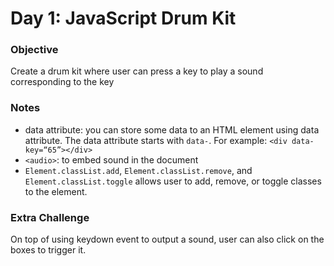 # Day 1: JavaScript Drum Kit
### Objective
Create a drum kit where user can press a key to play a sound corresponding to the key

### Notes
- data attribute: you can store some data to an HTML element using data attribute. The data attribute starts with `data-`. For example: `<div data-key=“65”></div>`
- `<audio>`: to embed sound in the document
- `Element.classList.add`, `Element.classList.remove`, and `Element.classList.toggle` allows user to add, remove, or toggle classes to the element.  

### Extra Challenge
On top of using keydown event to output a sound, user can also click on the boxes to trigger it.
